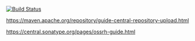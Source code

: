 [![Build Status](https://travis-ci.org/mpashkovskiy/oasgenerator.svg?branch=master)](https://travis-ci.org/mpashkovskiy/oasgenerator)


https://maven.apache.org/repository/guide-central-repository-upload.html

https://central.sonatype.org/pages/ossrh-guide.html
